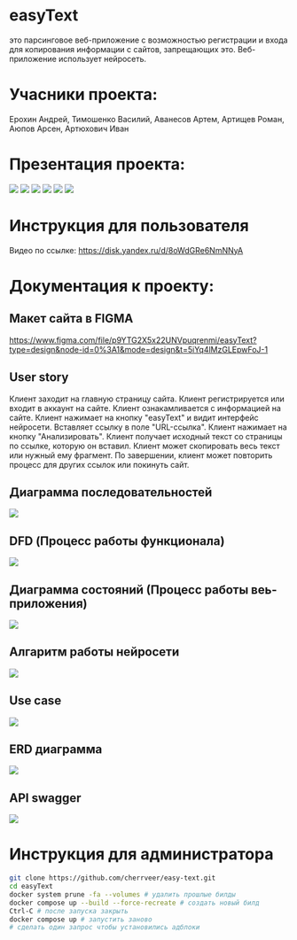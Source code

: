 # easyText
это парсинговое веб-приложение с возможностью регистрации и входа для копирования информации с сайтов, запрещающих это. Веб-приложение использует нейросеть.

# Учасники проекта: 
Ерохин Андрей, Тимошенко Василий, Аванесов Артем, Артищев Роман, Аюпов Арсен, Артюхович Иван

# Презентация проекта:
![](readme_assets/1.png)
![](readme_assets/2.png)
![](readme_assets/3.png)
![](readme_assets/4.png)
![](readme_assets/5.png)
![](readme_assets/6.png)

# Инструкция для пользователя 
Видео по ссылке: https://disk.yandex.ru/d/8oWdGRe6NmNNyA

# Документация к проекту:

## Макет сайта в FIGMA
https://www.figma.com/file/p9YTG2X5x22UNVpuqrenmi/easyText?type=design&node-id=0%3A1&mode=design&t=5iYq4lMzGLEpwFoJ-1

## User story
Клиент заходит на главную страницу сайта. Клиент регистрируется или входит в аккаунт на сайте. Клиент ознакамливается с информацией на сайте. Клиент нажимает на кнопку "easyText" и видит интерфейс нейросети. Вставляет ссылку в поле "URL-ссылка". Клиент нажимает на кнопку "Анализировать". Клиент получает исходный текст со страницы по ссылке, которую он вставил. Клиент может скопировать весь текст или нужный ему фрагмент. По завершении, клиент может повторить процесс для других ссылок или покинуть сайт.

## Диаграмма последовательностей
![](readme_assets/последовательностей.png)

## DFD (Процесс работы функционала)
![](readme_assets/erd.png)

## Диаграмма состояний (Процесс работы веь-приложения)
![](readme_assets/Use_case(Веб-приложение).png)

## Алгаритм работы нейросети 
![](readme_assets/Алгаритм_работы_нейросети.png)

## Use case
![](readme_assets/Состояния.png)

## ERD диаграмма
![](readme_assets/database-entity-relation-diagram.jpg)

## API swagger
![](readme_assets/screencapture-editor-next-swagger-io-2024-05-22-11_17_43.png)

# Инструкция для администратора
```bash
git clone https://github.com/cherrveer/easy-text.git
cd easyText
docker system prune -fa --volumes # удалить прошлые билды
docker compose up --build --force-recreate # создать новый билд
Ctrl-C # после запуска закрыть
docker compose up # запустить заново
# сделать один запрос чтобы установились адблоки
```
